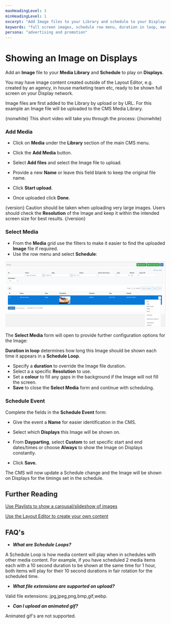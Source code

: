 ```yaml
---
maxHeadingLevel: 3
minHeadingLevel: 1
excerpt: "Add Image files to your Library and schedule to your Displays"
keywords: "full screen images, schedule row menu, duration in loop, media library schedule, upload media, cms library"
persona: "advertising and promotion"
---
```


# Showing an Image on Displays

Add an **Image** file to your **Media Library** and **Schedule** to play on **Displays**.

You may have image content created outside of the Layout Editor, e.g. created by an agency, in house marketing team etc, ready to be shown full screen on your Display network.

Image files are first added to the Library by upload or by URL. For this example an Image file will be uploaded to the CMS Media Library.

{nonwhite}
This short video will take you through the process:
{/nonwhite}

### Add Media

- Click on **Media** under the **Library** section of the main CMS menu.
- Click the **Add Media** button.
- Select **Add files** and select the Image file to upload.
- Provide a new **Name** or leave this field blank to keep the original file name.
- Click **Start upload**.

- Once uploaded click **Done**.

{version}
Caution should be taken when uploading very large images. Users should check the **Resolution** of the Image and keep it within the intended screen size for best results.
{/version}

### Select Media

- From the **Media** grid use the filters to make it easier to find the uploaded **Image** file if required.
- Use the row menu and select **Schedule**:

![Media Row Menu Schedule](img/v4_showing_images_videos_row_menu_schedule.png) 

The **Select Media** form will open to provide further configuration options for the Image:

**Duration in loop** determines how long this Image should be shown each time it appears in a **Schedule Loop**. 

- Specify a **duration** to override the Image file duration.
- Select a a specific **Resolution** to use.
- Set a **colour** to fill any gaps in the background if the Image will not fill the screen.
- **Save** to close the **Select Media** form and continue with scheduling.

### Schedule Event

 Complete the fields in the **Schedule Event** form:

- Give the event a **Name** for easier identification in the CMS.

- Select which **Displays** this Image will be shown on.

- From **Dayparting**, select **Custom** to set specific start and end dates/times or choose **Always** to show the Image on Displays constantly.

- Click **Save.**

The CMS will now update a Schedule change and the Image will be shown on Displays for the timings set in the schedule.

## Further Reading 

[Use Playlists to show a carousal/slideshow of images](showing_a_playlist_on_displays.html)

[Use the Layout Editor to create your own content](layout_editor_overview.html) 

## FAQ's

- ***What are Schedule Loops?*** 

A Schedule Loop is how media content will play when in schedules with other media content. For example, if you have scheduled 2 media items each with a 10 second duration to be shown at the same time for 1 hour, both items will play for their 10 second durations in fair rotation for the scheduled time.

- ***What file extensions are supported on upload?***

Valid file extensions: jpg,jpeg,png,bmp,gif,webp.

- ***Can I upload an animated gif?***

Animated gif's are not supported.

